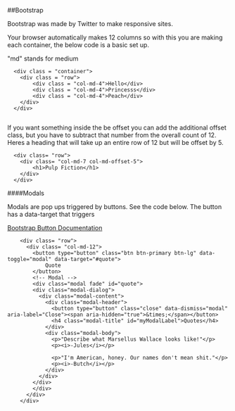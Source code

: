 ##Bootstrap

Bootstrap was made by Twitter to make responsive sites.


Your browser automatically makes 12 columns so with this you are making each container, the below code is a basic set up. 

"md" stands for medium

```
  <div class = "container">
  	<div class = "row">
  		<div class = "col-md-4">Hello</div>
  		<div class = "col-md-4">Princesss</div>
  		<div class = "col-md-4">Peach</div>
  	</div>
  </div>
  
```


If you want something inside the be offset you can add the additional offset class, but you have to subtract that number from the overall count of 12. Heres a heading that will take up an entire row of 12 but will be offset by 5.

```
  <div class= "row">
    <div class= "col-md-7 col-md-offset-5">
        <h1>Pulp Fiction</h1>
    </div>
  </div>

```

####Modals

Modals are pop ups triggered by buttons. See the code below. The button has a data-target that triggers

[Bootstrap Button Documentation](http://getbootstrap.com/css/?#buttons)

```
    <div class= "row">
      <div class= "col-md-12">
        <button type="button" class="btn btn-primary btn-lg" data-toggle="modal" data-target="#quote">
            Quote
        </button>
        <!-- Modal -->
        <div class="modal fade" id="quote">
        <div class="modal-dialog">
          <div class="modal-content">
            <div class="modal-header">
              <button type="button" class="close" data-dismiss="modal" aria-label="Close"><span aria-hidden="true">&times;</span></button>
              <h4 class="modal-title" id="myModalLabel">Quotes</h4>
            </div>
            <div class="modal-body">
              <p>"Describe what Marsellus Wallace looks like!"</p>
              <p><i>-Jules</i></p>

              <p>"I'm American, honey. Our names don't mean shit."</p>
              <p><i>-Butch</i></p>
            </div>
          </div>
        </div>
        </div>
      </div>
    </div>
    
```
